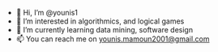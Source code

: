 - 👋 Hi, I’m @younis1
- 👀 I’m interested in algorithmics, and logical games
- 🌱 I’m currently learning data mining, software design
- 📫 You can reach me on younis.mamoun2001@gmail.com

<!---
younis1/younis1 is a ✨ special ✨ repository because its `README.md` (this file) appears on your GitHub profile.
You can click the Preview link to take a look at your changes.
--->

